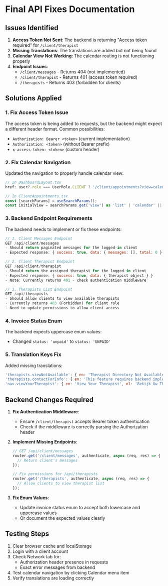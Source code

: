 # Final API Fixes Documentation

## Issues Identified

1. **Access Token Not Sent**: The backend is returning "Access token required" for `/client/therapist`
2. **Missing Translations**: The translations are added but not being found
3. **Calendar View Not Working**: The calendar routing is not functioning properly
4. **Endpoint Issues**:
   - `/client/messages` - Returns 404 (not implemented)
   - `/client/therapist` - Returns 401 (access token required)
   - `/therapists` - Returns 403 (forbidden for clients)

## Solutions Applied

### 1. Fix Access Token Issue

The access token is being added to requests, but the backend might expect a different header format. Common possibilities:
- `Authorization: Bearer <token>` (current implementation)
- `Authorization: <token>` (without Bearer prefix)
- `x-access-token: <token>` (custom header)

### 2. Fix Calendar Navigation

Updated the navigation to properly handle calendar view:
```javascript
// In DashboardLayout.tsx
href: user?.role === UserRole.CLIENT ? '/client/appointments?view=calendar' : ...

// In ClientAppointments.tsx
const [searchParams] = useSearchParams();
const initialView = searchParams.get('view') as 'list' | 'calendar' || 'list';
```

### 3. Backend Endpoint Requirements

The backend needs to implement or fix these endpoints:

```javascript
// 1. Client Messages Endpoint
GET /api/client/messages
- Should return paginated messages for the logged-in client
- Expected response: { success: true, data: { messages: [], total: 0 } }

// 2. Client Therapist Endpoint  
GET /api/client/therapist
- Should return the assigned therapist for the logged-in client
- Expected response: { success: true, data: { therapist object } }
- Note: Currently returns 401 - check authentication middleware

// 3. Therapists List Endpoint
GET /api/therapists
- Should allow clients to view available therapists
- Currently returns 403 (Forbidden) for client role
- Need to update permissions to allow client access
```

### 4. Invoice Status Enum

The backend expects uppercase enum values:
- Changed `status: 'unpaid'` to `status: 'UNPAID'`

### 5. Translation Keys Fix

Added missing translations:
```javascript
'therapists.viewNotAvailable': { en: 'Therapist Directory Not Available', nl: 'Therapeutenoverzicht Niet Beschikbaar' },
'therapists.contactForInfo': { en: 'This feature requires backend implementation...', nl: 'Deze functie vereist...' },
'nav.viewYourTherapist': { en: 'View Your Therapist', nl: 'Bekijk Uw Therapeut' },
```

## Backend Changes Required

1. **Fix Authentication Middleware**:
   - Ensure `/client/therapist` accepts Bearer token authentication
   - Check if the middleware is correctly parsing the Authorization header

2. **Implement Missing Endpoints**:
   ```javascript
   // GET /api/client/messages
   router.get('/client/messages', authenticate, async (req, res) => {
     // Return client's messages
   });

   // Fix permissions for /api/therapists
   router.get('/therapists', authenticate, async (req, res) => {
     // Allow clients to view therapist list
   });
   ```

3. **Fix Enum Values**:
   - Update invoice status enum to accept both lowercase and uppercase values
   - Or document the expected values clearly

## Testing Steps

1. Clear browser cache and localStorage
2. Login with a client account
3. Check Network tab for:
   - Authorization header presence in requests
   - Exact error messages from backend
4. Test calendar navigation by clicking Calendar menu item
5. Verify translations are loading correctly